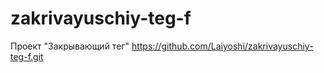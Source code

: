 # zakrivayuschiy-teg-f
Проект "Закрывающий тег" 
https://github.com/Laiyoshi/zakrivayuschiy-teg-f.git
